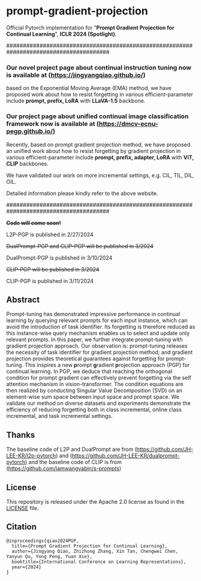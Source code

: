 # prompt-gradient-projection

Official Pytorch implementation for "**Prompt Gradient Projection for Continual Learning**", **ICLR 2024 (Spotlight)**.

#######################################################################################
### Our novel project page about continual instruction tuning now is available at (https://jingyangqiao.github.io/)

based on the Exponential Moving Average (EMA) method, we have proposed work about how to resist forgetting in various efficient-parameter include **prompt, prefix, LoRA** with **LLaVA-1.5** backbone.

### Our project page about unified continual image classification framework now is available at (https://dmcv-ecnu-pegp.github.io/)

Recently, based on prompt gradient projection method, we have proposed an unified work about how to resist forgetting by gradient projection in various efficient-parameter include **prompt, prefix, adapter, LoRA** with **ViT, CLIP** backbones.

We have validated our work on more incremental settings, e.g. CIL, TIL, DIL, OIL.

Detailed information please kindly refer to the above website.

#######################################################################################

~~**Code will come soon!**~~

L2P-PGP is published in 2/27/2024

~~DualPrompt-PGP and CLIP-PGP will be published in 3/2024~~

DualPrompt-PGP is published in 3/10/2024

~~CLIP-PGP will be published in 3/2024~~

CLIP-PGP is published in 3/11/2024

## Abstract 

Prompt-tuning has demonstrated impressive performance in continual learning by querying relevant prompts for each input instance, which can avoid the introduction of task identifier. Its forgetting is therefore reduced as this instance-wise query mechanism enables us to select and update only relevant prompts. In this paper, we further integrate prompt-tuning with gradient projection approach. Our observation is: prompt-tuning releases the necessity of task identifier for gradient projection method; and gradient projection provides theoretical guarantees against forgetting for prompt-tuning. This inspires a new **p**rompt **g**radient **p**rojection approach (PGP) for continual learning. In PGP, we deduce that reaching the orthogonal condition for prompt gradient can effectively prevent forgetting via the self attention mechanism in vision-transformer. The condition equations are then realized by conducting Singular Value Decomposition (SVD) on an element-wise sum space between input space and prompt space. We validate our method on diverse datasets and experiments demonstrate the efficiency of reducing forgetting both in class incremental, online class incremental, and task incremental settings.

## Thanks

The baseline code of L2P and DualPrompt are from (https://github.com/JH-LEE-KR/l2p-pytorch) and (https://github.com/JH-LEE-KR/dualprompt-pytorch) and the baseline code of CLIP is from (https://github.com/iamwangyabin/s-prompts)


## License

This repository is released under the Apache 2.0 license as found in the [LICENSE](LICENSE) file.

## Citation

```
@inproceedings{qiao2024PGP,
  title={Prompt Gradient Projection for Continual Learning},
  author={Jingyang Qiao, Zhizhong Zhang, Xin Tan, Chengwei Chen, Yanyun Qu, Yong Peng, Yuan Xie},
  booktitle={International Conference on Learning Representations},
  year={2024}
}
```

